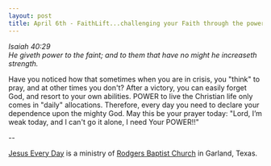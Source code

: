 ```yaml
---
layout: post
title: April 6th - FaithLift...challenging your Faith through the power of
---
```


_Isaiah 40:29  
He giveth power to the faint; and to them that have no might he
increaseth strength._

Have you noticed how that sometimes when you are in crisis, you
"think" to pray, and at other times you don't? After a victory, you
can easily forget God, and resort to your own abilities. POWER to
live the Christian life only comes in "daily" allocations. Therefore,
every day you need to declare your dependence upon the mighty God. May
this be your prayer today: "Lord, I&rsquo;m weak today, and I can't go
it alone, I need Your POWER!!"

 --

<a href=http://jesuseveryday.net>Jesus Every Day</a> is a ministry of <a href=http://rodgersbaptist.net>Rodgers Baptist Church</a> in Garland, Texas.
